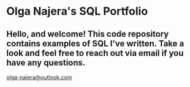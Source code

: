 # Olga Najera's SQL Portfolio

## Hello, and welcome! This code repository contains examples of SQL I've written. Take a look and feel free to reach out via email if you have any questions.
olga-najera@outlook.com
